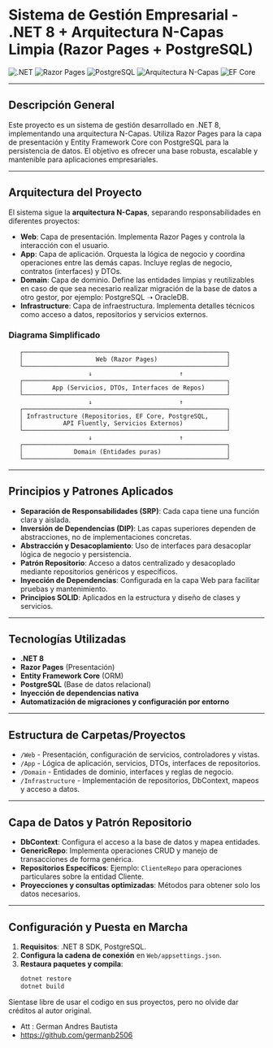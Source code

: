 # Sistema de Gestión Empresarial - .NET 8 + Arquitectura N-Capas Limpia (Razor Pages + PostgreSQL)

![.NET](https://img.shields.io/badge/.NET%208-blueviolet?logo=dotnet)
![Razor Pages](https://img.shields.io/badge/Razor%20Pages-Informational?logo=razor)
![PostgreSQL](https://img.shields.io/badge/PostgreSQL-336791?logo=postgresql)
![Arquitectura N-Capas](https://img.shields.io/badge/Arquitectura-N--Capas-blue)
![EF Core](https://img.shields.io/badge/Entity%20Framework-Core-green?logo=entity-framework)

---

## Descripción General
Este proyecto es un sistema de gestión desarrollado en .NET 8, implementando una arquitectura N-Capas. Utiliza Razor Pages para la capa de presentación y Entity Framework Core con PostgreSQL para la persistencia de datos. El objetivo es ofrecer una base robusta, escalable y mantenible para aplicaciones empresariales.

---

## Arquitectura del Proyecto
El sistema sigue la **arquitectura N-Capas**, separando responsabilidades en diferentes proyectos:

- **Web**: Capa de presentación. Implementa Razor Pages y controla la interacción con el usuario.
- **App**: Capa de aplicación. Orquesta la lógica de negocio y coordina operaciones entre las demás capas. Incluye reglas de negocio, contratos (interfaces) y DTOs.
- **Domain**: Capa de dominio. Define las entidades limpias y reutilizables en caso de que sea necesario realizar migración de la base de datos a otro gestor, por ejemplo: PostgreSQL ➝ OracleDB.
- **Infrastructure**: Capa de infraestructura. Implementa detalles técnicos como acceso a datos, repositorios y servicios externos.

### Diagrama Simplificado
       ┌────────────────────────────────────────────────────────┐
       │                    Web (Razor Pages)                   │
       └────────────────────────────────────────────────────────┘
                          ↓                        ↑
       ┌────────────────────────────────────────────────────────┐
       │        App (Servicios, DTOs, Interfaces de Repos)      │
       └────────────────────────────────────────────────────────┘
                          ↓                        ↑
       ┌────────────────────────────────────────────────────────┐
       │ Infrastructure (Repositorios, EF Core, PostgreSQL,     │
       │           API Fluently, Servicios Externos)            │
       └────────────────────────────────────────────────────────┘
                          ↓                        ↑
       ┌────────────────────────────────────────────────────────┐
       │              Domain (Entidades puras)                  │
       └────────────────────────────────────────────────────────┘



---

## Principios y Patrones Aplicados
- **Separación de Responsabilidades (SRP)**: Cada capa tiene una función clara y aislada.
- **Inversión de Dependencias (DIP)**: Las capas superiores dependen de abstracciones, no de implementaciones concretas.
- **Abstracción y Desacoplamiento**: Uso de interfaces para desacoplar lógica de negocio y persistencia.
- **Patrón Repositorio**: Acceso a datos centralizado y desacoplado mediante repositorios genéricos y específicos.
- **Inyección de Dependencias**: Configurada en la capa Web para facilitar pruebas y mantenimiento.
- **Principios SOLID**: Aplicados en la estructura y diseño de clases y servicios.

---

## Tecnologías Utilizadas
- **.NET 8**
- **Razor Pages** (Presentación)
- **Entity Framework Core** (ORM)
- **PostgreSQL** (Base de datos relacional)
- **Inyección de dependencias nativa**
- **Automatización de migraciones y configuración por entorno**

---

## Estructura de Carpetas/Proyectos
- `/Web` - Presentación, configuración de servicios, controladores y vistas.
- `/App` - Lógica de aplicación, servicios, DTOs, interfaces de repositorios.
- `/Domain` - Entidades de dominio, interfaces y reglas de negocio.
- `/Infrastructure` - Implementación de repositorios, DbContext, mapeos y acceso a datos.

---

## Capa de Datos y Patrón Repositorio
- **DbContext**: Configura el acceso a la base de datos y mapea entidades.
- **GenericRepo<T>**: Implementa operaciones CRUD y manejo de transacciones de forma genérica.
- **Repositorios Específicos**: Ejemplo: `ClienteRepo` para operaciones particulares sobre la entidad Cliente.
- **Proyecciones y consultas optimizadas**: Métodos para obtener solo los datos necesarios.

---

## Configuración y Puesta en Marcha
1. **Requisitos**: .NET 8 SDK, PostgreSQL.
2. **Configura la cadena de conexión** en `Web/appsettings.json`.
3. **Restaura paquetes y compila**:
   ```bash
   dotnet restore
   dotnet build
Sientase libre de usar el codigo en sus proyectos, pero no olvide dar créditos al autor original.
- Att : German Andres Bautista
- https://github.com/germanb2506
   ```
  
